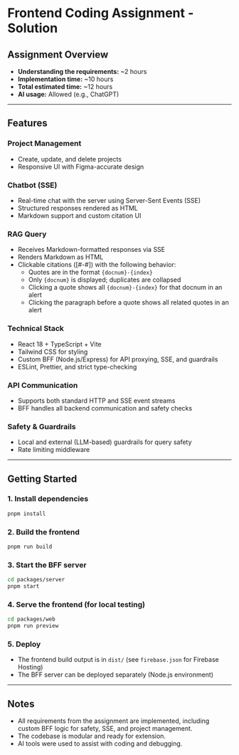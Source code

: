 # Frontend Coding Assignment - Solution

## Assignment Overview

- **Understanding the requirements:** ~2 hours
- **Implementation time:** ~10 hours
- **Total estimated time:** ~12 hours
- **AI usage:** Allowed (e.g., ChatGPT)

---

## Features

### Project Management

- Create, update, and delete projects
- Responsive UI with Figma-accurate design

### Chatbot (SSE)

- Real-time chat with the server using Server-Sent Events (SSE)
- Structured responses rendered as HTML
- Markdown support and custom citation UI

### RAG Query

- Receives Markdown-formatted responses via SSE
- Renders Markdown as HTML
- Clickable citations ([#-#]) with the following behavior:
    - Quotes are in the format `{docnum}-{index}`
    - Only `{docnum}` is displayed; duplicates are collapsed
    - Clicking a quote shows all `{docnum}-{index}` for that docnum in an alert
    - Clicking the paragraph before a quote shows all related quotes in an alert

### Technical Stack

- React 18 + TypeScript + Vite
- Tailwind CSS for styling
- Custom BFF (Node.js/Express) for API proxying, SSE, and guardrails
- ESLint, Prettier, and strict type-checking

### API Communication

- Supports both standard HTTP and SSE event streams
- BFF handles all backend communication and safety checks

### Safety & Guardrails

- Local and external (LLM-based) guardrails for query safety
- Rate limiting middleware

---

## Getting Started

### 1. Install dependencies

```sh
pnpm install
```

### 2. Build the frontend

```sh
pnpm run build
```

### 3. Start the BFF server

```sh
cd packages/server
pnpm start
```

### 4. Serve the frontend (for local testing)

```sh
cd packages/web
pnpm run preview
```

### 5. Deploy

- The frontend build output is in `dist/` (see `firebase.json` for Firebase Hosting)
- The BFF server can be deployed separately (Node.js environment)

---

## Notes

- All requirements from the assignment are implemented, including custom BFF logic for safety, SSE, and project management.
- The codebase is modular and ready for extension.
- AI tools were used to assist with coding and debugging.
